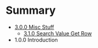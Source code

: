 # Summary

* [3.0.0 Misc Stuff](300_misc_stuff.md)
   * [3.1.0 Search Value Get Row](310_search_value_get_row.md)
* 1.0.0 Introduction

